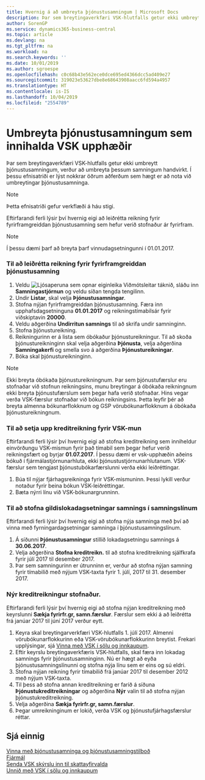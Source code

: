 ```yaml
---
title: Hvernig á að umbreyta þjónustusamningum | Microsoft Docs
description: Þar sem breytingaverkfæri VSK-hlutfalls getur ekki umbreytt þjónustusamningum, verður að umbreyta þessum samningum handvirkt. Í þessu efnisatriði er lýst nokkrar öðrum aðferðum sem hægt er að nota við umbreytingar þjónustusamninga.
author: SorenGP
ms.service: dynamics365-business-central
ms.topic: article
ms.devlang: na
ms.tgt_pltfrm: na
ms.workload: na
ms.search.keywords: ''
ms.date: 10/01/2019
ms.author: sgroespe
ms.openlocfilehash: c0c68b43e562ece0dce695ed4366dcc5ad409e27
ms.sourcegitcommit: 319023e53627dbe8e68643908aacc6fd594a4957
ms.translationtype: HT
ms.contentlocale: is-IS
ms.lasthandoff: 10/04/2019
ms.locfileid: "2554789"
---
```

# <a name="convert-service-contracts-that-include-vat-amounts"></a>Umbreyta þjónustusamningum sem innihalda VSK upphæðir
Þar sem breytingaverkfæri VSK-hlutfalls getur ekki umbreytt þjónustusamningum, verður að umbreyta þessum samningum handvirkt. Í þessu efnisatriði er lýst nokkrar öðrum aðferðum sem hægt er að nota við umbreytingar þjónustusamninga.  

> [!NOTE]  
>  Þetta efnisatriði gefur verkflæði á háu stigi.  

 Eftirfarandi ferli lýsir því hvernig eigi að leiðrétta reikning fyrir fyrirframgreiddan þjónustusamning sem hefur verið stofnaður ár fyrirfram.  

> [!NOTE]  
>  Í þessu dæmi þarf að breyta þarf vinnudagsetningunni í 01.01.2017.  

### <a name="to-correct-an-invoice-for-a-prepaid-service-contract"></a>Til að leiðrétta reikning fyrir fyrirframgreiddan þjónustusamning  
1. Veldu ![Ljósaperuna sem opnar eiginleika Viðmótsleitar](media/ui-search/search_small.png "Segðu mér hvað þú vilt gera") táknið, sláðu inn **Samningastjórnun** og veldu síðan tengda tengilinn.  
2. Undir **Listar**, skal velja **Þjónustusamningar**.  
3. Stofna nýjan fyrirframgreiddan þjónustusamning. Færa inn upphafsdagsetninguna **01.01.2017** og reikningstímabilsár fyrir viðskiptavin **20000**.  
4. Veldu aðgerðina **Undirritun samnings** til að skrifa undir samninginn.  
5. Stofna þjónustureikning.
6. Reikningurinn er á lista sem óbókaður þjónustureikningur. Til að skoða þjónustureikninginn skal velja aðgerðina **Þjónusta**, velja aðgerðina **Samningakerfi** og smella svo á aðgerðina **Þjónustureikningar**.  
7. Bóka skal þjónustureikninginn.  

> [!NOTE]  
>  Ekki breyta óbókaða þjónustureikningnum. Þar sem þjónustufærslur eru stofnaðar við stofnun reikningsins, munu breytingar á óbókaða reikningnum ekki breyta þjónustufærslum sem þegar hafa verið stofnaðar. Hins vegar verða VSK-færslur stofnaðar við bókun reikningsins. Þetta leyfir þér að breyta almenna bókunarflokknum og GSP vörubókunarflokknum á óbókaða þjónustureikningnum.  

### <a name="to-create-a-credit-memo-for-vat-difference"></a>Til að setja upp kreditreikning fyrir VSK-mun  
Eftirfarandi ferli lýsir því hvernig eigi að stofna kreditreikning sem inniheldur einvörðungu VSK-mismun fyrir það tímabil sem þegar hefur verið reikningsfært og byrjar **01.07.2017**. Í þessu dæmi er vsk-upphæðin aðeins bókuð í fjármálastjórnunarhluta, ekki þjónustustjórnunarhlutanum. VSK-færslur sem tengjast þjónustubókarfærslunni verða ekki leiðréttingar.  

1. Búa til nýjar fjárhagsreikninga fyrir VSK-mismuninn. Þessi lykill verður notaður fyrir beina bókun VSK-leiðréttingar.  
2. Bæta nýrri línu við VSK-bókunargrunninn.  

### <a name="to-create-contract-expiration-dates-in-contract-lines"></a>Til að stofna gildislokadagsetningar samnings í samningslínum  
Eftirfarandi ferli lýsir því hvernig eigi að stofna nýja samninga með því að vinna með fyrningardagsetningar samninga í þjónustusamningslínum.  

1. Á síðunni **Þjónustusamningur** stillið lokadagsetningu samnings á **30.06.2017**.  
2. Velja aðgerðina **Stofna kreditreikn.** til að stofna kreditreikning sjálfkrafa fyrir júlí 2017 til desember 2017.  
3. Þar sem samningurinn er útrunninn er, verður að stofna nýjan samning fyrir tímabilið með nýjum VSK-taxta fyrir 1. júlí, 2017 til 31. desember 2017.  

### <a name="to-create-a-new-credit-memo"></a>Nýr kreditreikningur stofnaður.  
Eftirfarandi ferli lýsir því hvernig eigi að stofna nýjan kreditreikning með keyrslunni **Sækja fyrirfr.gr, samn.færslur**. Færslur sem ekki á að leiðrétta frá janúar 2017 til júní 2017 verður eytt.  

1. Keyra skal breytingarverkfæri VSK-hlutfalls 1. júlí 2017. Almenni vörubókunarflokkurinn eða VSK-vörubókunarflokkurinn breytist. Frekari upplýsingar, sjá [Vinna með VSK í sölu og innkaupum](finance-work-with-vat.md).  
2. Eftir keyrslu breytingaverkfæris VSK-hlutfalls, skal færa inn lokadag samnings fyrir þjónustusamninginn. Nú er hægt að eyða þjónustusamningslínunni og stofna nýja línu sem er eins og sú eldri.  
3. Stofna nýjan reikning fyrir tímabilið frá janúar 2017 til desember 2012 með nýjum VSK-taxta.  
4. Til þess að stofna annan kreditreikning er farið á síðuna **Þjónustukreditreikningar** og aðgerðina **Nýr** valin til að stofna nýjan þjónustukreditreikning.  
5. Velja aðgerðina **Sækja fyrirfr.gr, samn.færslur**.  
6. Þegar umreikninginum er lokið, verða VSK og þjónustufjárhagsfærslur réttar.  

## <a name="see-also"></a>Sjá einnig  
[Vinna með þjónustusamninga og þjónustusamningstilboð](service-how-to-create-service-contracts-and-service-contract-quotes.md)  
[Fjármál](finance.md)  
[Senda VSK skýrslu inn til skattayfirvalda](finance-how-report-vat.md)  
[Unnið með VSK í sölu og innkaupum](finance-work-with-vat.md)  
